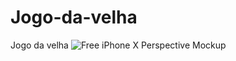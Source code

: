 # Jogo-da-velha
Jogo da velha
![Free iPhone X Perspective Mockup](https://user-images.githubusercontent.com/79428121/150206491-1bffdbdd-2a73-41c0-a795-717b63951efc.jpg)
